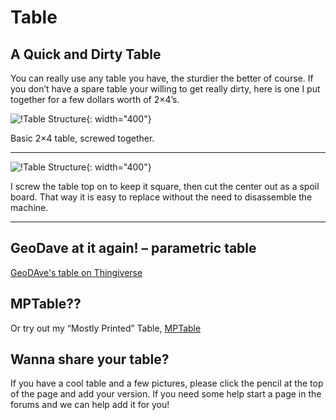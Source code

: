 # Table
## A Quick and Dirty Table

You can really use any table you have, the sturdier the better of course. If you don’t have a spare table your willing to get really dirty, here is one I put together for a few dollars worth of 2×4’s.


![!Table Structure](https://www.v1engineering.com/wp-content/uploads/2015/10/IMG_20151022_175857.jpg){: width="400"}

Basic 2×4 table, screwed together.
___

![!Table Structure](https://www.v1engineering.com/wp-content/uploads/2015/10/IMG_20151023_101508.jpg){: width="400"}

I screw the table top on to keep it square, then cut the center out as a spoil board. That way it is easy to replace without the need to disassemble the machine.
___
 

 
## GeoDave at it again! – parametric table

[GeoDAve's table on Thingiverse](http://www.thingiverse.com/thing:1468511)

## MPTable??

Or try out my “Mostly Printed” Table, [MPTable](http://www.thingiverse.com/thing:1665991)

## Wanna share your table?

If you have a cool table and a few pictures, please click the pencil at the top of the page and add your version. If you need some help start a page in the forums and we can help add it for you!
